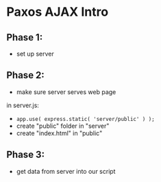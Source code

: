 Paxos AJAX Intro
===

Phase 1:
---

- set up server

Phase 2:
---

- make sure server serves web page

in server.js:

- ```app.use( express.static( 'server/public' ) );```
- create "public" folder in "server"
- create "index.html" in "public"

Phase 3:
--- 

- get data from server into our script